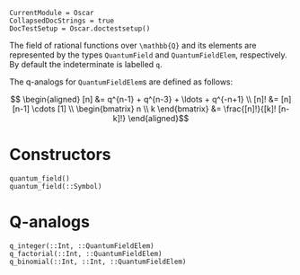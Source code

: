 ```@meta
CurrentModule = Oscar
CollapsedDocStrings = true
DocTestSetup = Oscar.doctestsetup()
```

The field of rational functions over ``\mathbb{Q}`` and its elements are represented by the types `QuantumField` and `QuantumFieldElem`, respectively. By default the indeterminate is labelled `q`.

The q-analogs for `QuantumFieldElem`s are defined as follows:
```math
  \begin{aligned}
    [n] &= q^{n-1} + q^{n-3} + \ldots + q^{-n+1} \\
    [n]! &= [n] [n-1] \cdots [1] \\
    \begin{bmatrix} n \\ k \end{bmatrix} &= \frac{[n]!}{[k]! [n-k]!}
  \end{aligned}
```

# Constructors

```@docs
quantum_field()
quantum_field(::Symbol)
```

# Q-analogs

```@docs
q_integer(::Int, ::QuantumFieldElem)
q_factorial(::Int, ::QuantumFieldElem)
q_binomial(::Int, ::Int, ::QuantumFieldElem)
```
